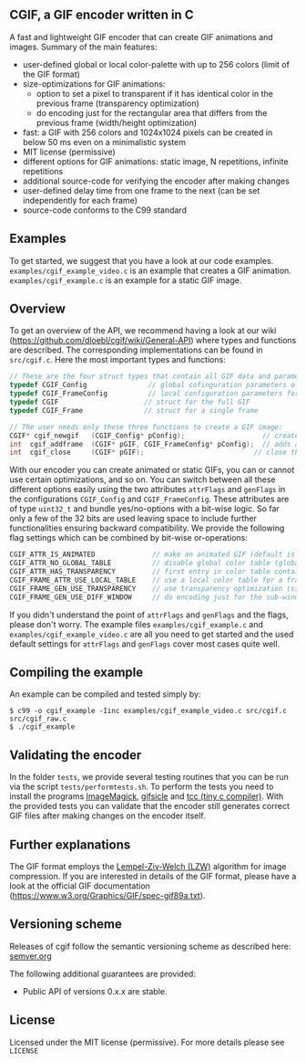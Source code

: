 ## CGIF, a GIF encoder written in C

A fast and lightweight GIF encoder that can create GIF animations and images. Summary of the main features:
- user-defined global or local color-palette with up to 256 colors (limit of the GIF format)
- size-optimizations for GIF animations:
  - option to set a pixel to transparent if it has identical color in the previous frame (transparency optimization)
  - do encoding just for the rectangular area that differs from the previous frame (width/height optimization)
- fast: a GIF with 256 colors and 1024x1024 pixels can be created in below 50 ms even on a minimalistic system
- MIT license (permissive)
- different options for GIF animations: static image, N repetitions, infinite repetitions
- additional source-code for verifying the encoder after making changes
- user-defined delay time from one frame to the next (can be set independently for each frame)
- source-code conforms to the C99 standard

## Examples
To get started, we suggest that you have a look at our code examples. ```examples/cgif_example_video.c``` is an example that creates a GIF animation. ```examples/cgif_example.c``` is an example for a static GIF image.

## Overview
To get an overview of the API, we recommend having a look at our wiki (https://github.com/dloebl/cgif/wiki/General-API) where types and functions are described. The corresponding implementations can be found in ```src/cgif.c```. Here the most important types and functions:

```C
// These are the four struct types that contain all GIF data and parameters:
typedef CGIF_Config               // global cofinguration parameters of the GIF
typedef CGIF_FrameConfig          // local configuration parameters for a frame
typedef CGIF                     // struct for the full GIF
typedef CGIF_Frame               // struct for a single frame

// The user needs only these three functions to create a GIF image:
CGIF* cgif_newgif   (CGIF_Config* pConfig);                   // creates a new GIF
int  cgif_addframe  (CGIF* pGIF, CGIF_FrameConfig* pConfig);  // adds a frame to an existing GIF
int  cgif_close     (CGIF* pGIF);                           // close the created file and free memory
```

With our encoder you can create animated or static GIFs, you can or cannot use certain optimizations, and so on. You can switch between all these different options easily using the two attributes ```attrFlags``` and ```genFlags``` in the configurations ```CGIF_Config``` and ```CGIF_FrameConfig```. These attributes are of type ```uint32_t``` and bundle yes/no-options with a bit-wise logic. So far only a few of the 32 bits are used leaving space to include further functionalities ensuring backward compatibility. We provide the following flag settings which can be combined by bit-wise or-operations:
```C
CGIF_ATTR_IS_ANIMATED              // make an animated GIF (default is non-animated GIF)
CGIF_ATTR_NO_GLOBAL_TABLE          // disable global color table (global color table is default)
CGIF_ATTR_HAS_TRANSPARENCY         // first entry in color table contains transparency
CGIF_FRAME_ATTR_USE_LOCAL_TABLE    // use a local color table for a frame (not used by default)
CGIF_FRAME_GEN_USE_TRANSPARENCY    // use transparency optimization (size optimization)
CGIF_FRAME_GEN_USE_DIFF_WINDOW     // do encoding just for the sub-window that changed (size optimization)
```
If you didn't understand the point of ```attrFlags``` and ```genFlags``` and the flags, please don't worry. The example files ```examples/cgif_example.c``` and ```examples/cgif_example_video.c``` are all you need to get started and the used default settings for ```attrFlags``` and ```genFlags``` cover most cases quite well.

## Compiling the example
An example can be compiled and tested simply by:
```
$ c99 -o cgif_example -Iinc examples/cgif_example_video.c src/cgif.c src/cgif_raw.c
$ ./cgif_example

```

## Validating the encoder
In the folder ```tests```, we provide several testing routines that you can be run via the script ```tests/performtests.sh```. To perform the tests you need to install the programs [ImageMagick](https://github.com/ImageMagick/ImageMagick), [gifsicle](https://github.com/kohler/gifsicle) and [tcc (tiny c compiler)](https://bellard.org/tcc/). 
With the provided tests you can validate that the encoder still generates correct GIF files after making changes on the encoder itself.

## Further explanations
The GIF format employs the [Lempel-Ziv-Welch (LZW)](https://en.wikipedia.org/wiki/Lempel%E2%80%93Ziv%E2%80%93Welch) algorithm for image compression. If you are interested in details of the GIF format, please have a look at the official GIF documentation (https://www.w3.org/Graphics/GIF/spec-gif89a.txt).

## Versioning scheme
Releases of cgif follow the semantic versioning scheme as described here: [semver.org](https://semver.org/)

The following additional guarantees are provided:
* Public API of versions 0.x.x are stable.

## License
Licensed under the MIT license (permissive).
For more details please see ```LICENSE```
